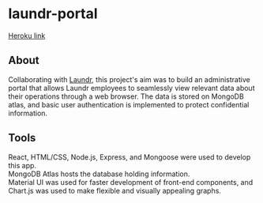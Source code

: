 # laundr-portal
[Heroku link](https://laundr-portal.herokuapp.com/)

## About
Collaborating with [Laundr](https://www.laundr.io/), this project's aim was to build an administrative portal that allows Laundr employees
to seamlessly view relevant data about their operations through a web browser. The data is stored on MongoDB atlas, and basic user authentication is 
implemented to protect confidential information.

## Tools
React, HTML/CSS, Node.js, Express, and Mongoose were used to develop this app. </br>
MongoDB Atlas hosts the database holding information. </br>
Material UI was used for faster development of front-end components, and Chart.js was used to make flexible and visually appealing graphs.